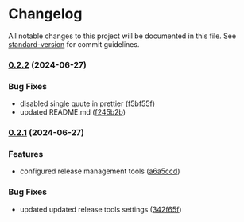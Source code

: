 # Changelog

All notable changes to this project will be documented in this file. See [standard-version](https://github.com/conventional-changelog/standard-version) for commit guidelines.

### [0.2.2](https://github.com/KryptaPay/ts-node-pckg-starter/compare/v0.2.1...v0.2.2) (2024-06-27)


### Bug Fixes

* disabled single quute in prettier ([f5bf55f](https://github.com/KryptaPay/ts-node-pckg-starter/commit/f5bf55f4221da28187092672f02f0a475e311ff3))
* updated README.md ([f245b2b](https://github.com/KryptaPay/ts-node-pckg-starter/commit/f245b2b60beef9abde18c97906dca10635a99d6d))

### [0.2.1](https://github.com/KryptaPay/ts-node-pckg-starter/compare/v0.2.0...v0.2.1) (2024-06-27)


### Features

* configured release management tools ([a6a5ccd](https://github.com/KryptaPay/ts-node-pckg-starter/commit/a6a5ccd3f37ee693463236c26dbde2262f8d9ae3))


### Bug Fixes

* updated updated release tools settings ([342f65f](https://github.com/KryptaPay/ts-node-pckg-starter/commit/342f65f22b95accc6ab5880dc524fe6b815e90a9))
